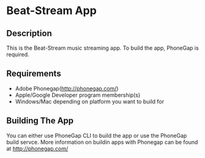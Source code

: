 # Beat-Stream App #

## Description ##
This is the Beat-Stream music streaming app. To build the app, PhoneGap is required.

## Requirements ##
* Adobe Phonegap(http://phonegap.com/)
* Apple/Google Developer program membership(s)
* Windows/Mac depending on platform you want to build for

## Building The App ##
You can either use PhoneGap CLI to build the app or use the PhoneGap build servce. More information on buildin apps with Phonegap can be found at http://phonegap.com/
